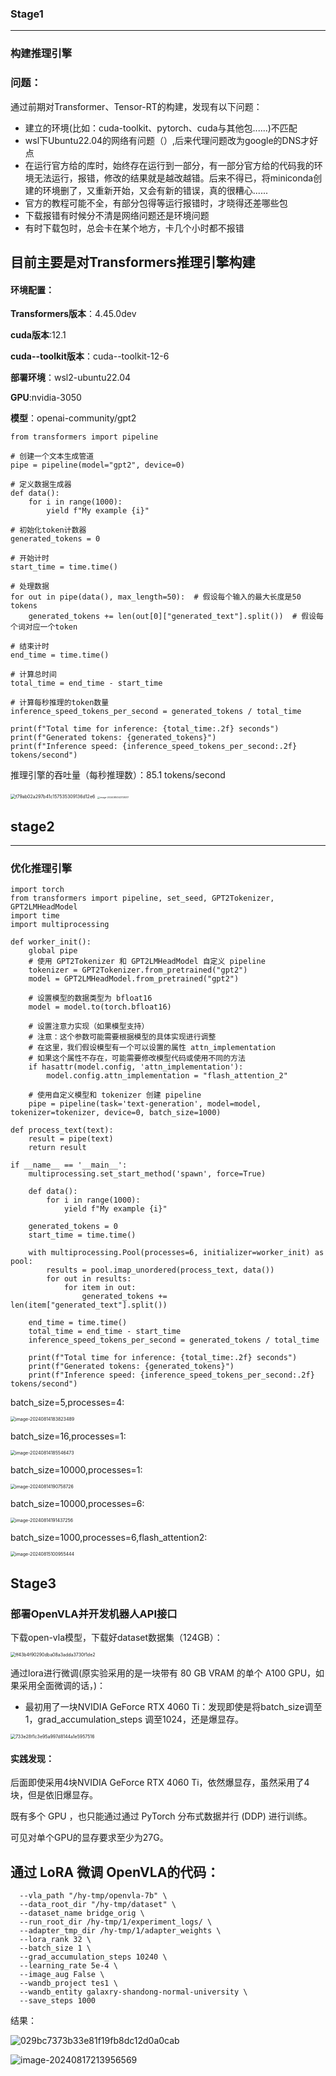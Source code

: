 

### Stage1

***

### 构建推理引擎

### 问题：

通过前期对Transformer、Tensor-RT的构建，发现有以下问题：

* 建立的环境(比如：cuda-toolkit、pytorch、cuda与其他包......)不匹配
* wsl下Ubuntu22.04的网络有问题（）,后来代理问题改为google的DNS才好点
* 在运行官方给的库时，始终存在运行到一部分，有一部分官方给的代码我的环境无法运行，报错，修改的结果就是越改越错。后来不得已，将miniconda创建的环境删了，又重新开始，又会有新的错误，真的很糟心......
* 官方的教程可能不全，有部分包得等运行报错时，才晓得还差哪些包
* 下载报错有时候分不清是网络问题还是环境问题
* 有时下载包时，总会卡在某个地方，卡几个小时都不报错

## 目前主要是对Transformers推理引擎构建

#### 环境配置：

**Transformers版本**：4.45.0dev

**cuda版本**:12.1

**cuda--toolkit版本**：cuda--toolkit-12-6

**部署环境**：wsl2-ubuntu22.04

**GPU**:nvidia-3050

**模型**：openai-community/gpt2

```import time
from transformers import pipeline

# 创建一个文本生成管道
pipe = pipeline(model="gpt2", device=0)

# 定义数据生成器
def data():
    for i in range(1000):
        yield f"My example {i}"

# 初始化token计数器
generated_tokens = 0

# 开始计时
start_time = time.time()

# 处理数据
for out in pipe(data(), max_length=50):  # 假设每个输入的最大长度是50 tokens
    generated_tokens += len(out[0]["generated_text"].split())  # 假设每个词对应一个token

# 结束计时
end_time = time.time()

# 计算总时间
total_time = end_time - start_time

# 计算每秒推理的token数量
inference_speed_tokens_per_second = generated_tokens / total_time

print(f"Total time for inference: {total_time:.2f} seconds")
print(f"Generated tokens: {generated_tokens}")
print(f"Inference speed: {inference_speed_tokens_per_second:.2f} tokens/second")
```

推理引擎的吞吐量（每秒推理数）：85.1 tokens/second

<img src=".\asset\2.0\f79ab02a297b41c157535309136d12e6.png" alt="f79ab02a297b41c157535309136d12e6" style="zoom: 50%;" />

<img src=".\asset\2.0\image-20240814143738017.png" alt="image-20240814143738017" style="zoom: 25%;" />

## stage2

***

### 优化推理引擎

```from transformers import pipeline
import torch
from transformers import pipeline, set_seed, GPT2Tokenizer, GPT2LMHeadModel
import time
import multiprocessing

def worker_init():
    global pipe
    # 使用 GPT2Tokenizer 和 GPT2LMHeadModel 自定义 pipeline
    tokenizer = GPT2Tokenizer.from_pretrained("gpt2")
    model = GPT2LMHeadModel.from_pretrained("gpt2")
    
    # 设置模型的数据类型为 bfloat16
    model = model.to(torch.bfloat16)
    
    # 设置注意力实现（如果模型支持）
    # 注意：这个参数可能需要根据模型的具体实现进行调整
    # 在这里，我们假设模型有一个可以设置的属性 attn_implementation
    # 如果这个属性不存在，可能需要修改模型代码或使用不同的方法
    if hasattr(model.config, 'attn_implementation'):
        model.config.attn_implementation = "flash_attention_2"
    
    # 使用自定义模型和 tokenizer 创建 pipeline
    pipe = pipeline(task='text-generation', model=model, tokenizer=tokenizer, device=0, batch_size=1000)

def process_text(text):
    result = pipe(text)
    return result

if __name__ == '__main__':
    multiprocessing.set_start_method('spawn', force=True)

    def data():
        for i in range(1000):
            yield f"My example {i}"

    generated_tokens = 0
    start_time = time.time()

    with multiprocessing.Pool(processes=6, initializer=worker_init) as pool:
        results = pool.imap_unordered(process_text, data())
        for out in results:
            for item in out:
                generated_tokens += len(item["generated_text"].split())

    end_time = time.time()
    total_time = end_time - start_time
    inference_speed_tokens_per_second = generated_tokens / total_time

    print(f"Total time for inference: {total_time:.2f} seconds")
    print(f"Generated tokens: {generated_tokens}")
    print(f"Inference speed: {inference_speed_tokens_per_second:.2f} tokens/second")
```

batch_size=5,processes=4:

<img src=".\asset\2.0\image-20240814183823489.png" alt="image-20240814183823489" style="zoom: 50%;" />

batch_size=16,processes=1:

<img src=".\asset\2.0\image-20240814185546473.png" alt="image-20240814185546473" style="zoom:50%;" />

batch_size=10000,processes=1:

<img src=".\asset\2.0\image-20240814190758726.png" alt="image-20240814190758726" style="zoom:50%;" />

batch_size=10000,processes=6:

<img src=".\asset\2.0\image-20240814191437256.png" alt="image-20240814191437256" style="zoom:50%;" />

batch_size=1000,processes=6,flash_attention2:

<img src=".\asset\2.0\image-20240815100955444.png" alt="image-20240815100955444" style="zoom:50%;" />

## Stage3

### 部署OpenVLA并开发机器人API接口

下载open-vla模型，下载好dataset数据集（124GB）：

<img src=".\asset\2.0\ff43b4f90290dba08a3adda3730f1de2.png" alt="ff43b4f90290dba08a3adda3730f1de2" style="zoom: 50%;" />

通过lora进行微调(原实验采用的是一块带有 80 GB VRAM 的单个 A100 GPU，如果采用全面微调的话，)：

* 最初用了一块NVIDIA GeForce RTX 4060 Ti：发现即使是将batch_size调至1，grad_accumulation_steps 调至1024，还是爆显存。

<img src=".\asset\2.0\733e28f1c3e95a997d8144a1e5957516.png" alt="733e28f1c3e95a997d8144a1e5957516" style="zoom:50%;" />

#### 实践发现：

后面即使采用4块NVIDIA GeForce RTX 4060 Ti，依然爆显存，虽然采用了4块，但是依旧爆显存。

既有多个 GPU ，也只能通过通过 PyTorch 分布式数据并行 (DDP) 进行训练。

可见对单个GPU的显存要求至少为27G。

## 通过 LoRA 微调 OpenVLA的代码：

```torchrun --standalone --nproc-per-node 1 vla-scripts/finetune.py \
  --vla_path "/hy-tmp/openvla-7b" \
  --data_root_dir "/hy-tmp/dataset" \
  --dataset_name bridge_orig \
  --run_root_dir /hy-tmp/1/experiment_logs/ \
  --adapter_tmp_dir /hy-tmp/1/adapter_weights \
  --lora_rank 32 \
  --batch_size 1 \
  --grad_accumulation_steps 10240 \
  --learning_rate 5e-4 \
  --image_aug False \
  --wandb_project tes1 \
  --wandb_entity galaxry-shandong-normal-university \
  --save_steps 1000
```

结果：

![029bc7373b33e81f19fb8dc12d0a0cab](.\asset\2.0\029bc7373b33e81f19fb8dc12d0a0cab.png)

![image-20240817213956569](.\asset\2.0\image-20240817213956569.png)
